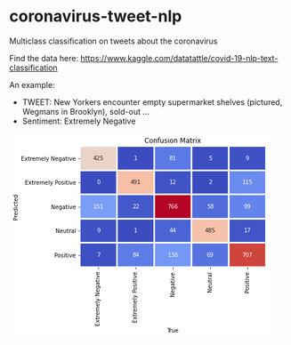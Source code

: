 # coronavirus-tweet-nlp
Multiclass classification on tweets about the coronavirus

Find the data here: https://www.kaggle.com/datatattle/covid-19-nlp-text-classification


An example:
* TWEET: New Yorkers encounter empty supermarket shelves (pictured, Wegmans in Brooklyn), sold-out ...
* Sentiment: Extremely Negative


![Alt text](/conf_matrix_tweet_nlp.png??raw=true "Confusion Matrix")
